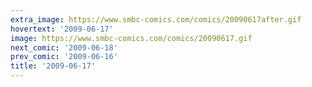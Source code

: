 ```yaml
---
extra_image: https://www.smbc-comics.com/comics/20090617after.gif
hovertext: '2009-06-17'
image: https://www.smbc-comics.com/comics/20090617.gif
next_comic: '2009-06-18'
prev_comic: '2009-06-16'
title: '2009-06-17'
---
```


